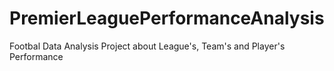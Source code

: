 # PremierLeaguePerformanceAnalysis
Footbal Data Analysis Project about League's, Team's and Player's Performance
